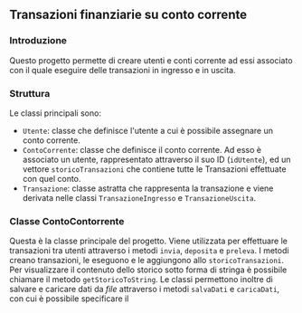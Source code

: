 ## Transazioni finanziarie su conto corrente

### Introduzione

Questo progetto permette di creare utenti e conti corrente ad essi associato con il quale eseguire delle transazioni in ingresso e in uscita.

### Struttura

Le classi principali sono:
- `Utente`: classe che definisce l'utente a cui è possibile assegnare un conto corrente.
- `ContoCorrente`: classe che definisce il conto corrente. 
Ad esso è associato un utente, rappresentato attraverso il suo ID (`idUtente`), ed un vettore `storicoTransazioni` che contiene tutte le Transazioni effettuate con quel conto.
- `Transazione`: classe astratta che rappresenta la transazione e viene derivata nelle classi `TransazioneIngresso` e `TransazioneUscita`.

### Classe ContoContorrente

Questa è la classe principale del progetto. Viene utilizzata per effettuare le transazioni tra utenti attraverso i metodi `invia`, `deposita` e `preleva`. I metodi creano transazioni, le eseguono e le aggiungono allo `storicoTransazioni`. 
Per visualizzare il contenuto dello storico sotto forma di stringa è possibile chiamare il metodo `getStoricoToString`. Le classi permettono inoltre di salvare e caricare dati da _file_ attraverso i metodi `salvaDati` e `caricaDati`, con cui è possibile specificare il 
